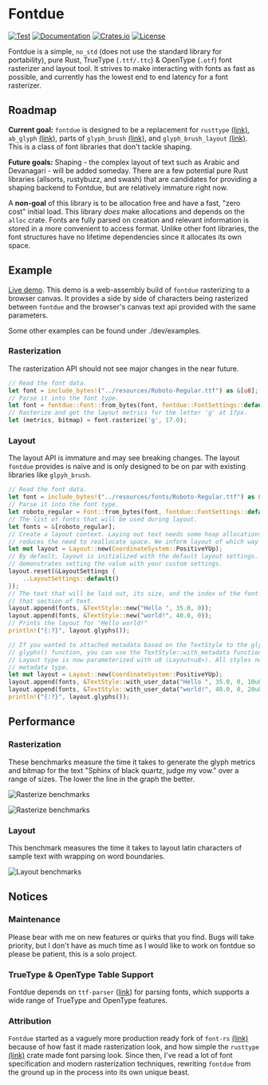 # Fontdue

[![Test](https://github.com/mooman219/fontdue/workflows/Test/badge.svg)](https://github.com/mooman219/fontdue/actions)
[![Documentation](https://docs.rs/fontdue/badge.svg)](https://docs.rs/fontdue)
[![Crates.io](https://img.shields.io/crates/v/fontdue.svg)](https://crates.io/crates/fontdue)
[![License](https://img.shields.io/crates/l/fontdue.svg)](https://github.com/mooman219/fontdue/blob/master/LICENSE)

Fontdue is a simple, `no_std` (does not use the standard library for portability), pure Rust, TrueType (`.ttf/.ttc`) & OpenType (`.otf`) font rasterizer and layout tool. It strives to make interacting with fonts as fast as possible, and currently has the lowest end to end latency for a font rasterizer.

## Roadmap
**Current goal:** `fontdue` is designed to be a replacement for `rusttype` [(link)](https://gitlab.redox-os.org/redox-os/rusttype), `ab_glyph` [(link)](https://github.com/alexheretic/ab-glyph), parts of `glyph_brush` [(link)](https://github.com/alexheretic/glyph-brush/tree/master/glyph-brush), and `glyph_brush_layout` [(link)](https://github.com/alexheretic/glyph-brush/tree/master/layout). This is a class of font libraries that don't tackle shaping.

**Future goals:** Shaping - the complex layout of text such as Arabic and Devanagari - will be added someday. There are a few potential pure Rust libraries (allsorts, rustybuzz, and swash) that are candidates for providing a shaping backend to Fontdue, but are relatively immature right now.

A **non-goal** of this library is to be allocation free and have a fast, "zero cost" initial load. This library _does_ make allocations and depends on the `alloc` crate. Fonts are fully parsed on creation and relevant information is stored in a more convenient to access format. Unlike other font libraries, the font structures have no lifetime dependencies since it allocates its own space.

## Example

[Live demo](https://mooman219.github.io/fontdue/). This demo is a web-assembly build of `fontdue` rasterizing to a browser canvas. It provides a side by side of characters being rasterized between `fontdue` and the browser's canvas text api provided with the same parameters.

Some other examples can be found under ./dev/examples.

### Rasterization
The rasterization API should not see major changes in the near future.
```rust
// Read the font data.
let font = include_bytes!("../resources/Roboto-Regular.ttf") as &[u8];
// Parse it into the font type.
let font = fontdue::Font::from_bytes(font, fontdue::FontSettings::default()).unwrap();
// Rasterize and get the layout metrics for the letter 'g' at 17px.
let (metrics, bitmap) = font.rasterize('g', 17.0);
```

### Layout
The layout API is immature and may see breaking changes. The layout `fontdue` provides is naïve and is only designed to be on par with existing libraries like `glpyh_brush`.
```rust
// Read the font data.
let font = include_bytes!("../resources/fonts/Roboto-Regular.ttf") as &[u8];
// Parse it into the font type.
let roboto_regular = Font::from_bytes(font, fontdue::FontSettings::default()).unwrap();
// The list of fonts that will be used during layout.
let fonts = &[roboto_regular];
// Create a layout context. Laying out text needs some heap allocations; reusing this context
// reduces the need to reallocate space. We inform layout of which way the Y axis points here.
let mut layout = Layout::new(CoordinateSystem::PositiveYUp);
// By default, layout is initialized with the default layout settings. This call is redundant, but
// demonstrates setting the value with your custom settings.
layout.reset(&LayoutSettings {
    ..LayoutSettings::default()
});
// The text that will be laid out, its size, and the index of the font in the font list to use for
// that section of text.
layout.append(fonts, &TextStyle::new("Hello ", 35.0, 0));
layout.append(fonts, &TextStyle::new("world!", 40.0, 0));
// Prints the layout for "Hello world!"
println!("{:?}", layout.glyphs());

// If you wanted to attached metadata based on the TextStyle to the glyphs returned in the
// glyphs() function, you can use the TextStyle::with_metadata function. In this example, the
// Layout type is now parameterized with u8 (Layout<u8>). All styles need to share the same
// metadata type.
let mut layout = Layout::new(CoordinateSystem::PositiveYUp);
layout.append(fonts, &TextStyle::with_user_data("Hello ", 35.0, 0, 10u8));
layout.append(fonts, &TextStyle::with_user_data("world!", 40.0, 0, 20u8));
println!("{:?}", layout.glyphs());
```

## Performance

### Rasterization

These benchmarks measure the time it takes to generate the glyph metrics and bitmap for the text "Sphinx of black quartz, judge my vow." over a range of sizes. The lower the line in the graph the better.

![Rasterize benchmarks](/images/rasterize_glyf.png)

![Rasterize benchmarks](/images/rasterize_cff.png)

### Layout

This benchmark measures the time it takes to layout latin characters of sample text with wrapping on word boundaries.

![Layout benchmarks](/images/layout.png)

## Notices

### Maintenance

Please bear with me on new features or quirks that you find. Bugs will take priority, but I don't have as much time as I would like to work on fontdue so please be patient, this is a solo project.

### TrueType & OpenType Table Support

Fontdue depends on `ttf-parser` ([link](https://github.com/RazrFalcon/ttf-parser)) for parsing fonts, which supports a wide range of TrueType and OpenType features.

### Attribution

`Fontdue` started as a vaguely more production ready fork of `font-rs` [(link)](https://github.com/raphlinus/font-rs) because of how fast it made rasterization look, and how simple the `rusttype` [(link)](https://gitlab.redox-os.org/redox-os/rusttype) crate made font parsing look. Since then, I've read a lot of font specification and modern rasterization techniques, rewriting `fontdue` from the ground up in the process into its own unique beast.
